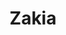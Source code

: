 ---
pid: NS194
title: Zakia
location_transcription: School
zipcode: 
outside_phl: 
neighborhood: 
age: '8'
age_range: 6-13
instagram: 
image_file_name: NS_9.jpg
proposal_transcription: |-
  //I will like this to happen because it is fun.//

  //have a good Day//
topic: Youth
topic_summary: '0'
type: Other No Form
keywords_other: 
credit: Nakia
image_labels: 
twitter: 
facebook: 
permalink: "/monuments/ns194/"
layout: item-page
---